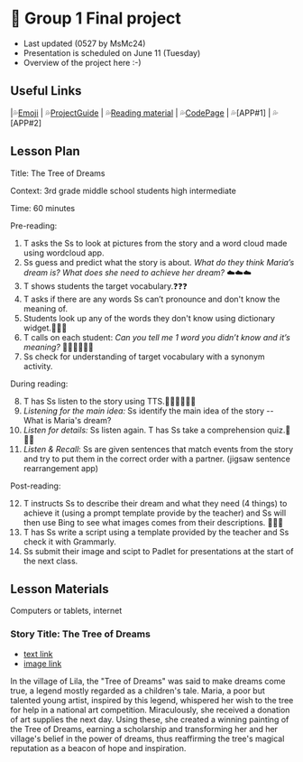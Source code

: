 # 📘 Group 1 Final project 
+ Last updated (0527 by MsMc24)
+ Presentation is scheduled on June 11 (Tuesday)
+ Overview of the project here :-)

## Useful Links
|💦[Emoji](https://gist.github.com/rxaviers/7360908) | 💦[ProjectGuide](https://github.com/MK316/Spring2024/blob/main/DLTESOL/project/README.md) | 💦[Reading material](https://raw.githubusercontent.com/MK316/Spring2024/main/DLTESOL/project/story01.txt) | 💦[CodePage](https://github.com/MsMc24/G1-finalproject/blob/main/FPG01.ipynb) | 💦[APP#1] | 💦[APP#2]

## Lesson Plan
Title: The Tree of Dreams

Context: 3rd grade middle school students high intermediate

Time: 60 minutes

Pre-reading:

1. T asks the Ss to look at pictures from the story and a word cloud made using wordcloud app.
2. Ss guess and predict what the story is about.
   *What do they think Maria’s dream is? What does she need to achieve her dream?* ☁️☁️☁️
3. T shows students the target vocabulary.❓❓❓
4. T asks if there are any words Ss can’t pronounce and don't know the meaning of.
5. Students look up any of the words they don't know using dictionary widget.📕📕📕
6. T calls on each student: *Can you tell me 1 word you didn’t know and it’s meaning?* 🙋🏻🙋🏻🙋🏻
7. Ss check for understanding of target vocabulary with a synonym activity.

During reading:

8. T has Ss listen to the story using TTS.👂🏼👂🏼👂🏼
9. *Listening for the main idea:* Ss identify the main idea of the story -- What is Maria's dream?
10. *Listen for details:* Ss listen again. T has Ss take a comprehension quiz.📝📝📝
11. *Listen & Recall*: Ss are given sentences that match events from the story and try to put them in the correct order with a partner. (jigsaw sentence rearrangement app)
   
Post-reading:

12. T instructs Ss to describe their dream and what they need (4 things) to achieve it (using a prompt template provide by the teacher)
    and Ss will then use Bing to see what images comes from their descriptions. 🛌🛌🛌
13. T has Ss write a script using a template provided by the teacher and Ss check it with Grammarly.
14. Ss submit their image and scipt to Padlet for presentations at the start of the next class.

## Lesson Materials
Computers or tablets, internet

### Story Title: The Tree of Dreams 
+ [text link](https://raw.githubusercontent.com/MK316/Spring2024/main/DLTESOL/project/story01.txt)
+ [image link](https://github.com/MK316/Spring2024/blob/main/DLTESOL/project/Story01.png)
  
**<Synopsis>**
In the village of Lila, the "Tree of Dreams" was said to make dreams come true, a legend mostly regarded as a children's tale. Maria, a poor but talented young artist, inspired by this legend, whispered her wish to the tree for help in a national art competition. Miraculously, she received a donation of art supplies the next day. Using these, she created a winning painting of the Tree of Dreams, earning a scholarship and transforming her and her village's belief in the power of dreams, thus reaffirming the tree's magical reputation as a beacon of hope and inspiration.
